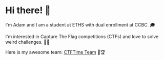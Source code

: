# Hi there! 👋

I'm Adam and I am a student at ETHS with dual enrollment at CCBC. 🎓

I'm interested in Capture The Flag competitions (CTFs) and love to solve weird challenges. 🧠💡

Here is my awesome team: [CTFTime Team](https://ctftime.org/team/287976) 🚩🏆


